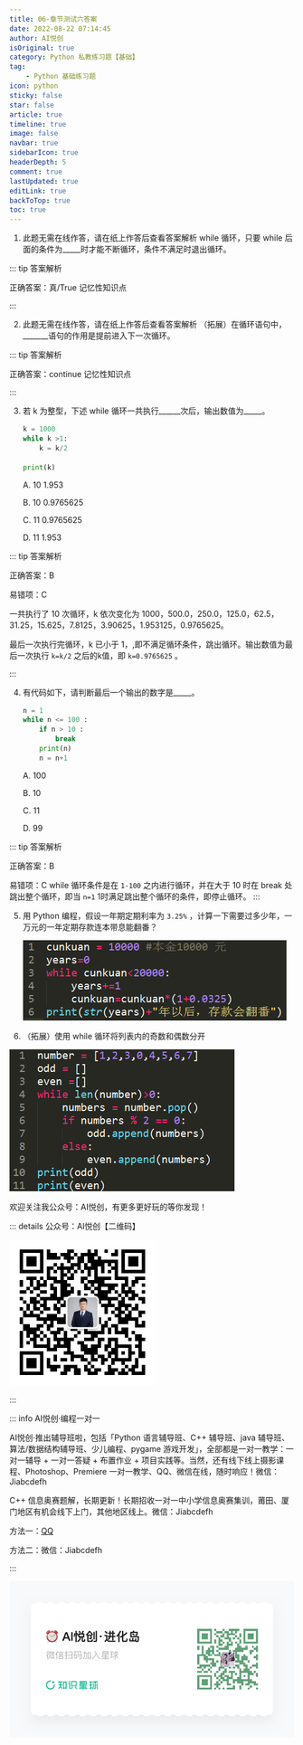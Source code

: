 ```yaml
---
title: 06-章节测试六答案
date: 2022-08-22 07:14:45
author: AI悦创
isOriginal: true
category: Python 私教练习题【基础】
tag:
    - Python 基础练习题
icon: python
sticky: false
star: false
article: true
timeline: true
image: false
navbar: true
sidebarIcon: true
headerDepth: 5
comment: true
lastUpdated: true
editLink: true
backToTop: true
toc: true
---
```


1.  此题无需在线作答，请在纸上作答后查看答案解析 while 循环，只要 while 后面的条件为\_\_\_\_\_时才能不断循环，条件不满足时退出循环。
    

::: tip 答案解析

正确答案：真/True 记忆性知识点

::: 

2.  此题无需在线作答，请在纸上作答后查看答案解析 （拓展）在循环语句中，\_\_\_\_\_\_\_语句的作用是提前进入下一次循环。
    

::: tip 答案解析

正确答案：continue 记忆性知识点

:::    

3.  若 k 为整型，下述 while 循环一共执行\_\_\_\_\_\_次后，输出数值为\_\_\_\_\_。
    
    ```python
    k = 1000
    while k >1:
        k = k/2
    
    print(k)
    ```
    
    A. 10 1.953 
    
    B. 10 0.9765625 
    
    C. 11 0.9765625 
    
    D. 11 1.953

::: tip 答案解析

正确答案：B 

易错项：C 

一共执行了 10 次循环，k 依次变化为 1000，500.0，250.0，125.0，62.5，31.25，15.625，7.8125，3.90625，1.953125，0.9765625。

最后一次执行完循环，k 已小于 1，,即不满足循环条件，跳出循环。输出数值为最后一次执行 `k=k/2` 之后的k值，即 `k=0.9765625` 。

:::    

4.  有代码如下，请判断最后一个输出的数字是\_\_\_\_\_。
    
    ```python
    n = 1
    while n <= 100 :
        if n > 10 :
            break
        print(n)
        n = n+1
    ```
    
    A. 100 
    
    B. 10 
    
    C. 11 
    
    D. 99

::: tip 答案解析

正确答案：B 

易错项：C while 循环条件是在 `1-100` 之内进行循环，并在大于 10 时在 break 处跳出整个循环，即当 `n=1` 1时满足跳出整个循环的条件，即停止循环。
::: 

5. 用 Python 编程，假设一年期定期利率为 `3.25%` ，计算一下需要过多少年，一万元的一年定期存款连本带息能翻番？ 

    ![img](./answer6.assets/8282b828127dcf109d25ae72219317b0.png)

6.  （拓展）使用 while 循环将列表内的奇数和偶数分开

![img](./answer6.assets/1b4dc9309318478954e33f324d38d03d.png)

欢迎关注我公众号：AI悦创，有更多更好玩的等你发现！

::: details 公众号：AI悦创【二维码】

![](/gzh.jpg)

:::

::: info AI悦创·编程一对一

AI悦创·推出辅导班啦，包括「Python 语言辅导班、C++ 辅导班、java 辅导班、算法/数据结构辅导班、少儿编程、pygame 游戏开发」，全部都是一对一教学：一对一辅导 + 一对一答疑 + 布置作业 + 项目实践等。当然，还有线下线上摄影课程、Photoshop、Premiere 一对一教学、QQ、微信在线，随时响应！微信：Jiabcdefh

C++ 信息奥赛题解，长期更新！长期招收一对一中小学信息奥赛集训，莆田、厦门地区有机会线下上门，其他地区线上。微信：Jiabcdefh

方法一：[QQ](http://wpa.qq.com/msgrd?v=3&uin=1432803776&site=qq&menu=yes)

方法二：微信：Jiabcdefh

:::

![](/zsxq.jpg)

